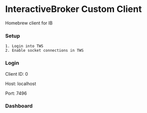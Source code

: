 # InteractiveBroker Custom Client
Homebrew client for IB


### Setup
	1. Login into TWS
	2. Enable socket connections in TWS


### Login

Client ID: 0

Host: localhost

Port: 7496

### Dashboard


